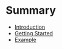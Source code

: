 # Summary

* [Introduction](README.md)
* [Getting Started](getting-started.md)
* [Example](example.md)

